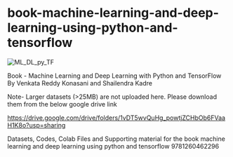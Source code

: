 # book-machine-learning-and-deep-learning-using-python-and-tensorflow

![ML_DL_py_TF](https://github.com/venkatareddykonasani/ML_DL_py_TF/blob/master/MLDLPYTF.jpg)

Book - Machine Learning and Deep Learning with Python and TensorFlow
By Venkata Reddy Konasani and Shailendra Kadre

Note- Larger datasets (>25MB) are not uploaded here. Please download them from the below google drive link

https://drive.google.com/drive/folders/1vDT5wvQuHg_powtjZCHbOb6FVaaH1K8o?usp=sharing


Datasets, Codes, Colab Files and Supporting material for the book machine learning and deep learning using python and tensorflow 9781260462296
